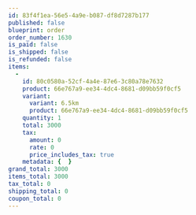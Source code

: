 ```yaml
---
id: 83f4f1ea-56e5-4a9e-b087-df8d7287b177
published: false
blueprint: order
order_number: 1630
is_paid: false
is_shipped: false
is_refunded: false
items:
  -
    id: 80c0580a-52cf-4a4e-87e6-3c80a78e7632
    product: 66e767a9-ee34-4dc4-8681-d09bb59f0cf5
    variant:
      variant: 6.5km
      product: 66e767a9-ee34-4dc4-8681-d09bb59f0cf5
    quantity: 1
    total: 3000
    tax:
      amount: 0
      rate: 0
      price_includes_tax: true
    metadata: {  }
grand_total: 3000
items_total: 3000
tax_total: 0
shipping_total: 0
coupon_total: 0
---
```

